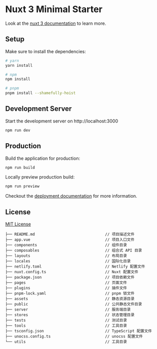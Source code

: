 # Nuxt 3 Minimal Starter

Look at the [nuxt 3 documentation](https://v3.nuxtjs.org) to learn more.

## Setup

Make sure to install the dependencies:

```bash
# yarn
yarn install

# npm
npm install

# pnpm
pnpm install --shamefully-hoist
```

## Development Server

Start the development server on http://localhost:3000

```bash
npm run dev
```

## Production

Build the application for production:

```bash
npm run build
```

Locally preview production build:

```bash
npm run preview
```

Checkout the [deployment documentation](https://v3.nuxtjs.org/guide/deploy/presets) for more information.



## License

[MIT License](./LICENSE)

```text
├── README.md                               // 项目描述文件
├── app.vue                                 // 项目入口文件
├── components                              // 组件目录
├── composables                             // 组合式 API 目录
├── layouts                                 // 布局目录
├── locales                                 // 国际化目录
├── netlify.toml                            // Netlify 配置文件
├── nuxt.config.ts                          // Nuxt 配置文件
├── package.json                            // 项目依赖文件
├── pages                                   // 页面文件
├── plugins                                 // 插件文件
├── pnpm-lock.yaml                          // pnpm 锁文件
├── assets                                  // 静态资源目录
├── public                                  // 公共静态文件目录
├── server                                  // 服务端目录
├── stores                                  // 状态管理目录
├── tests                                   // 测试目录
├── tools                                   // 工具目录
├── tsconfig.json                           // TypeScript 配置文件
├── unocss.config.ts                        // unocss 配置文件
└── utils                                   // 工具目录
```
